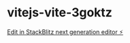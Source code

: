 # vitejs-vite-3goktz

[Edit in StackBlitz next generation editor ⚡️](https://stackblitz.com/~/github.com/AriaMoradi/vitejs-vite-3goktz)